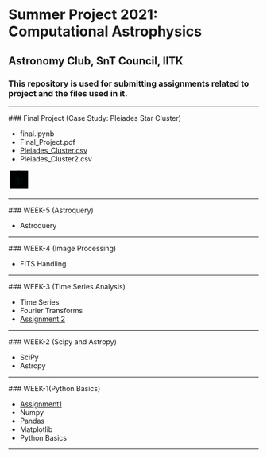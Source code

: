 # Summer Project 2021: Computational Astrophysics

## Astronomy Club, SnT Council, IITK
### **This repository is used for submitting assignments related to project and the files used in it.**
 <hr>
### Final Project (Case Study: Pleiades Star Cluster)

- final.ipynb
- Final_Project.pdf
- [Pleiades_Cluster.csv](https://github.com/sush14feb/astro-project/blob/main/Final%20Project/Pleiades_Cluster.csv)
- Pleiades_Cluster2.csv 
<img src="img.png" alt="drawing" style="width:40px;height:40px"/>
<hr>
### WEEK-5 (Astroquery)

  - Astroquery
 <hr>
 ### WEEK-4 (Image Processing)

- FITS Handling
 <hr>
### WEEK-3 (Time Series Analysis)

- Time Series
- Fourier Transforms
- [Assignment 2](https://github.com/sush14feb/astro-project/blob/main/Assignment-2.ipynb)
 <hr>
### WEEK-2 (Scipy and Astropy)

- SciPy
- Astropy
 <hr>
### WEEK-1(Python Basics)

- [Assignment1](https://github.com/sush14feb/astro-project/blob/main/Assignment1.ipynb)
- Numpy
- Pandas
- Matplotlib
- Python Basics
 <hr>
